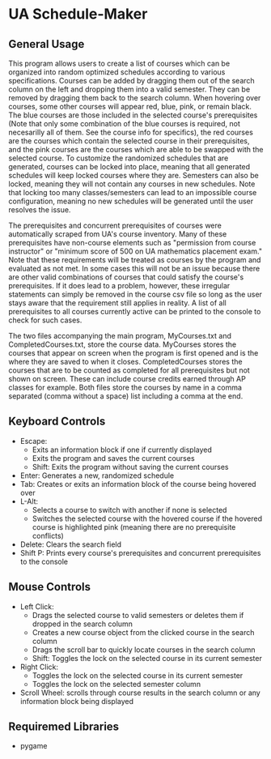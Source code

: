 # UA Schedule-Maker

## General Usage
This program allows users to create a list of courses which can be organized into random optimized schedules according to various specifications. Courses can be added by dragging them out of the search column on the left and dropping them into a valid semester. They can be removed by dragging them back to the search column. When hovering over courses, some other courses will appear red, blue, pink, or remain black. The blue courses are those included in the selected course's prerequisites (Note that only some combination of the blue courses is required, not necesarilly all of them. See the course info for specifics), the red courses are the courses which contain the selected course in their prerequisites, and the pink courses are the courses which are able to be swapped with the selected course. To customize the randomized schedules that are generated, courses can be locked into place, meaning that all generated schedules will keep locked courses where they are. Semesters can also be locked, meaning they will not contain any courses in new schedules. Note that locking too many classes/semesters can lead to an impossible course configuration, meaning no new schedules will be generated until the user resolves the issue.

The prerequisites and concurrent prerequisites of courses were automatically scraped from UA's course inventory. Many of these prerequisites have non-course elements such as "permission from course instructor" or "minimum score of 500 on UA mathematics placement exam." Note that these requirements will be treated as courses by the program and evaluated as not met. In some cases this will not be an issue because there are other valid combinations of courses that could satisfy the course's prerequisites. If it does lead to a problem, however, these irregular statements can simply be removed in the course csv file so long as the user stays aware that the requirement still applies in reality. A list of all prerequisites to all courses currently active can be printed to the console to check for such cases.

The two files accompanying the main program, MyCourses.txt and CompletedCourses.txt, store the course data. MyCourses stores the courses that appear on screen when the program is first opened and is the where they are saved to when it closes. CompletedCourses stores the courses that are to be counted as completed for all prerequisites but not shown on screen. These can include course credits earned through AP classes for example. Both files store the courses by name in a comma separated (comma without a space) list including a comma at the end.

## Keyboard Controls
- Escape:
  - Exits an information block if one if currently displayed
  - Exits the program and saves the current courses
  - Shift: Exits the program without saving the current courses
- Enter: Generates a new, randomized schedule
- Tab: Creates or exits an information block of the course being hovered over
- L-Alt: 
  - Selects a course to switch with another if none is selected
  - Switches the selected course with the hovered course if the hovered course is highlighted pink (meaning there are no prerequisite conflicts) 
- Delete: Clears the search field
- Shift P: Prints every course's prerequisites and concurrent prerequisites to the console

## Mouse Controls
- Left Click:
  - Drags the selected course to valid semesters or deletes them if dropped in the search column
  - Creates a new course object from the clicked course in the search column
  - Drags the scroll bar to quickly locate courses in the search column
  - Shift: Toggles the lock on the selected course in its current semester
- Right Click:
  - Toggles the lock on the selected course in its current semester
  - Toggles the lock on the selected semester column
- Scroll Wheel: scrolls through course results in the search column or any information block being displayed

## Requiremed Libraries
- pygame
